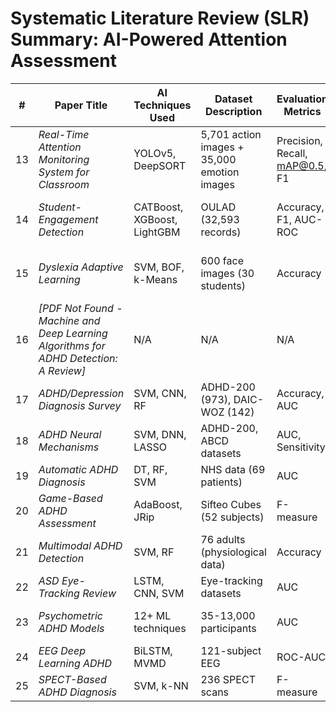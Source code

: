 # Systematic Literature Review (SLR) Summary: AI-Powered Attention Assessment

| # | Paper Title | AI Techniques Used | Dataset Description | Evaluation Metrics | Reported Accuracy/Effectiveness | Key Challenges | Future Directions |
|---|------------|--------------------|---------------------|--------------------|--------------------------------|----------------|-------------------|
| 13 | *Real-Time Attention Monitoring System for Classroom* | YOLOv5, DeepSORT | 5,701 action images + 35,000 emotion images | Precision, Recall, mAP@0.5, F1 | Action: 76% mAP, Emotion: 87.7% mAP | Small dataset, privacy concerns | Multi-modal fusion, XAI |
| 14 | *Student-Engagement Detection* | CATBoost, XGBoost, LightGBM | OULAD (32,593 records) | Accuracy, F1, AUC-ROC | CATBoost: 92.23% accuracy, 0.9626 AUC | Class imbalance (72% low engagement) | Adaptive interventions |
| 15 | *Dyslexia Adaptive Learning* | SVM, BOF, k-Means | 600 face images (30 students) | Accuracy | SVM Linear: 97.8% | Small sample, occlusion issues | Video analysis integration |
| 16 | *[PDF Not Found - 	Machine and Deep Learning Algorithms for ADHD Detection: A Review]* | N/A | N/A | N/A | N/A | N/A | N/A |
| 17 | *ADHD/Depression Diagnosis Survey* | SVM, CNN, RF | ADHD-200 (973), DAIC-WOZ (142) | Accuracy, AUC | ADHD: 99.58% (EEG), Depression: 100% (EEG) | Data imbalance | Multimodal datasets |
| 18 | *ADHD Neural Mechanisms* | SVM, DNN, LASSO | ADHD-200, ABCD datasets | AUC, Sensitivity | 60-90% accuracy | Small samples | Generative models |
| 19 | *Automatic ADHD Diagnosis* | DT, RF, SVM | NHS data (69 patients) | AUC | DT: 85.5%, 0.871 AUC | Overfitting risks | Fuzzy rule-based models |
| 20 | *Game-Based ADHD Assessment* | AdaBoost, JRip | Sifteo Cubes (52 subjects) | F-measure | 75-78% accuracy | Hardware limitations | Neuroplasticity integration |
| 21 | *Multimodal ADHD Detection* | SVM, RF | 76 adults (physiological data) | Accuracy | SVM: 81.6% | No comorbidity control | Larger validation studies |
| 22 | *ASD Eye-Tracking Review* | LSTM, CNN, SVM | Eye-tracking datasets | AUC | Up to 93.7% (SVM) | Ecological validity | VR integration |
| 23 | *Psychometric ADHD Models* | 12+ ML techniques | 35-13,000 participants | AUC | 0.56-0.992 AUC | Assessment subjectivity | Multi-informant models |
| 24 | *EEG Deep Learning ADHD* | BiLSTM, MVMD | 121-subject EEG | ROC-AUC | 95.54% accuracy | EEG artifacts | Real-time systems |
| 25 | *SPECT-Based ADHD Diagnosis* | SVM, k-NN | 236 SPECT scans | F-measure | 98% accuracy | Class imbalance | Subtype classification |
